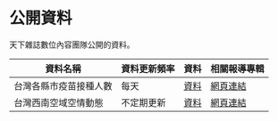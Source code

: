 # 公開資料
天下雜誌數位內容團隊公開的資料。

| 資料名稱              | 資料更新頻率 | 資料          |相關報導專輯          |
| -------------------- | --------- | ------------ | ------------ |
| 台灣各縣市疫苗接種人數           | 每天       | [資料](https://github.com/cwgrouptw/data/blob/main/covid-19/taiwan-vaccinations.csv) |[網頁連結](https://web.cw.com.tw/covid-live-updates-2021/index.html) |
| 台灣西南空域空情動態           | 不定期更新       | [資料](https://github.com/cwgrouptw/data/blob/main/pla-adiz/pla-adiz.csv) |[網頁連結](https://web.cw.com.tw/taiwan-strait-2021/) |

